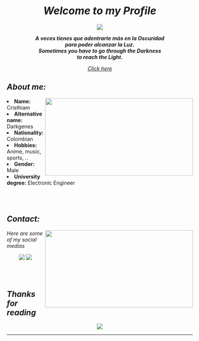 <!-- Title -->
<h1 align = "center"><b><i>Welcome to my Profile</i></b></h1>

<!-- Discord -->

<div align = "center">
  <a href = "https://www.youtube.com/watch?v=8IjdkNaGI6k"><img src = "https://i.imgur.com/b493aYd.gif"></a>

  <i><b>A veces tienes que adentrarte más en la Oscuridad</b></i><br><i><b>para poder alcanzar la Luz.</b></i>
  <br>
  <i><b>Sometimes you have to go through the Darkness</b></i><br><i><b>to reach the Light.</b></i>
  <br>
  <p><a href = "https://www.youtube.com/watch?v=dQw4w9WgXcQ"><i>Click here</i></a><p>  
</div>

<div>
  <h2 align = "left"><i><b>About me:</b></i></h2>
  <div align = "center"><img src = "https://i.imgur.com/douh7U1.gif" align = "right" width = "400px" height = "210px"></div>
  <li>
    <b>Name:</b> Cristhiam
  </li>
  <li>
    <b>Alternative name:</b> Darkgenes
  </li>
  <li>
    <b>Nationality:</b> Colombian
  </li>
  <li>
    <b>Hobbies:</b> Anime, music, sports, ..
  </li>
  <li>
    <b>Gender:</b> Male
  </li>
  <li>
    <b>University degree:</b> Electronic Engineer
  </li>
</div>

<br><br>

<!-- Sección de contacto -->
<div>
  <h2 align = "left"><b><i>Contact:</i></b></h2>
  <div>
      <img src = "https://i.imgur.com/oX4kw9A.gif" align = "right" width = "400px" height = "210px">
  </div>

  <p align = "left"><i>Here are some of my social medias</i></p>
  <p align = "center"><a href = "https://linkedin.com/in/cristhiamgonzalezfm" target = "_blank"><img src = "https://img.shields.io/badge/Cristhiamfgm%20-%231DA1F2.svg?&style=for-the-badge&logo=LinkedIN&logoColor=white"></a> <a href = "mailto:cristhiam.060201@gmail.com" target = "_blank"><img src = "https://img.shields.io/badge/Cristhiam.060201%20-%231DA1F2.svg?&style=for-the-badge&logo=Gmail&logoColor=red"></a></p>
  <br><br>
</div>

<!-- Sección final -->
<div>
    <h2 align = "left"><i><b>Thanks for reading</b></i></h2>
</div>
<div align = "center">
    <img src = "https://i.imgur.com/zmXLgvW.gif">
</div>
<!-- Una linea separatoria -->
<hr>
